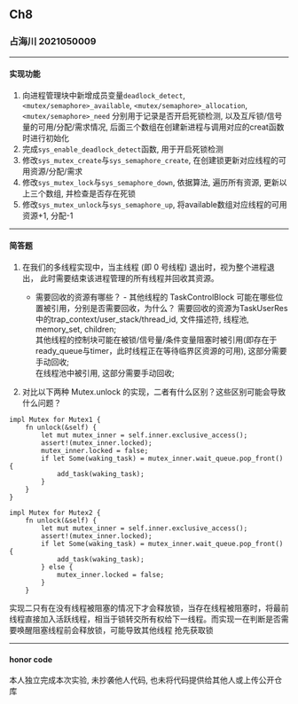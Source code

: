 ## Ch8

### 占海川 2021050009

----

#### 实现功能

1) 向进程管理块中新增成员变量`deadlock_detect`, `<mutex/semaphore>_available`, `<mutex/semaphore>_allocation`, `<mutex/semaphore>_need`
分别用于记录是否开启死锁检测, 以及互斥锁/信号量的可用/分配/需求情况, 后面三个数组在创建新进程与调用对应的creat函数时进行初始化
2) 完成`sys_enable_deadlock_detect`函数, 用于开启死锁检测
3) 修改`sys_mutex_create`与`sys_semaphore_create`, 在创建锁更新对应线程的可用资源/分配/需求
4) 修改`sys_mutex_lock`与`sys_semaphore_down`, 依据算法, 遍历所有资源, 更新以上三个数组, 并检查是否存在死锁
5) 修改`sys_mutex_unlock`与`sys_semaphore_up`, 将available数组对应线程的可用资源+1, 分配-1

----

#### 简答题
1. 在我们的多线程实现中，当主线程 (即 0 号线程) 退出时，视为整个进程退出， 此时需要结束该进程管理的所有线程并回收其资源。 
   - 需要回收的资源有哪些？ - 其他线程的 TaskControlBlock 可能在哪些位置被引用，分别是否需要回收，为什么？
   需要回收的资源为TaskUserRes中的trap_context/user_stack/thread_id, 文件描述符, 线程池, memory_set, children;    
   其他线程的控制块可能在被锁/信号量/条件变量阻塞时被引用(即存在于ready_queue与timer，此时线程正在等待临界区资源的可用), 这部分需要手动回收;    
   在线程池中被引用, 这部分需要手动回收;

2. 对比以下两种 Mutex.unlock 的实现，二者有什么区别？这些区别可能会导致什么问题？

```
impl Mutex for Mutex1 {
    fn unlock(&self) {
        let mut mutex_inner = self.inner.exclusive_access();
        assert!(mutex_inner.locked);
        mutex_inner.locked = false;
        if let Some(waking_task) = mutex_inner.wait_queue.pop_front() {
            add_task(waking_task);
        }
    }
}

impl Mutex for Mutex2 {
    fn unlock(&self) {
        let mut mutex_inner = self.inner.exclusive_access();
        assert!(mutex_inner.locked);
        if let Some(waking_task) = mutex_inner.wait_queue.pop_front() {
            add_task(waking_task);
        } else {
            mutex_inner.locked = false;
        }
    }
```
实现二只有在没有线程被阻塞的情况下才会释放锁，当存在线程被阻塞时，将最前线程直接加入活跃线程，相当于锁转交所有权给下一线程。而实现一在判断是否需要唤醒阻塞线程前会释放锁，可能导致其他线程
抢先获取锁

----

#### honor code

本人独立完成本次实验, 未抄袭他人代码, 也未将代码提供给其他人或上传公开仓库